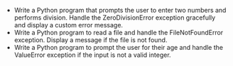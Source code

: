 - Write a Python program that prompts the user to enter two numbers and performs division. Handle the ZeroDivisionError exception gracefully and display a custom error message.
- Write a Python program to read a file and handle the FileNotFoundError exception. Display a message if the file is not found.
- Write a Python program to prompt the user for their age and handle the ValueError exception if the input is not a valid integer.
